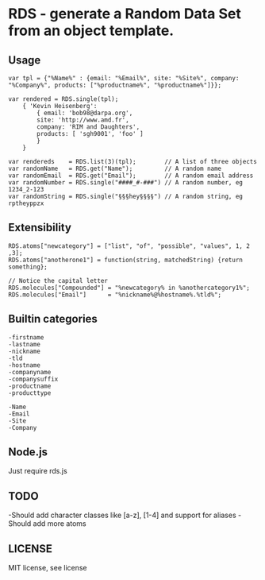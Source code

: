 # RDS - generate a Random Data Set from an object template.

## Usage
	var tpl = {"%Name%" : {email: "%Email%", site: "%Site%", company: "%Company%", products: ["%productname%", "%productname%"]}};

	var rendered = RDS.single(tpl);
		{ 'Kevin Heisenberg': 
			{ email: 'bob98@darpa.org',
			site: 'http://www.amd.fr',
			company: 'RIM and Daughters',
			products: [ 'sgh9001', 'foo' ]
			}
		}

	var rendereds    = RDS.list(3)(tpl);        // A list of three objects
	var randomName   = RDS.get("Name");         // A random name
	var randomEmail  = RDS.get("Email");        // A random email address
	var randomNumber = RDS.single("####_#-###") // A random number, eg 1234_2-123
	var randomString = RDS.single("§§§hey§§§§") // A random string, eg rptheyppzx


## Extensibility
	RDS.atoms["newcategory"] = ["list", "of", "possible", "values", 1, 2 ,3];
	RDS.atoms["anotherone1"] = function(string, matchedString) {return something};

	// Notice the capital letter
	RDS.molecules["Compounded"] = "%newcategory% in %anothercategory1%";
	RDS.molecules["Email"]      = "%nickname%@%hostname%.%tld%";


## Builtin categories
	-firstname
	-lastname
	-nickname
	-tld
	-hostname
	-companyname
	-companysuffix
	-productname
	-producttype

	-Name
	-Email
	-Site
	-Company


## Node.js
Just require rds.js


## TODO
-Should add character classes like [a-z], [1-4] and support for aliases
-Should add more atoms

## LICENSE
MIT license, see license
